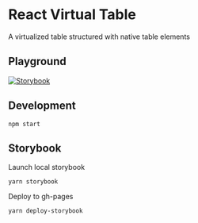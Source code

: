 # React Virtual Table

A virtualized table structured with native table elements

## Playground

[![Storybook](https://cdn.jsdelivr.net/gh/storybooks/brand@master/badge/badge-storybook.svg)](https://gocreating.github.io/react-virtual-table)

## Development

```
npm start
```

## Storybook

Launch local storybook

```
yarn storybook
```

Deploy to gh-pages

```
yarn deploy-storybook
```
